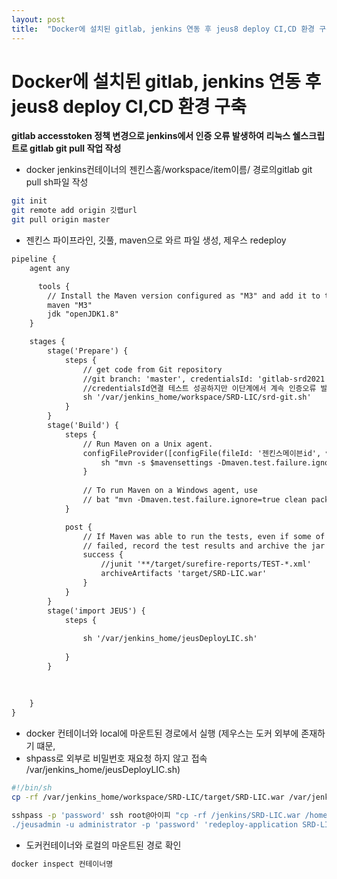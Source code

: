 ```yaml
---
layout: post
title:  "Docker에 설치된 gitlab, jenkins 연동 후 jeus8 deploy CI,CD 환경 구축"
---
```


# Docker에 설치된 gitlab, jenkins 연동 후 jeus8 deploy CI,CD 환경 구축

**gitlab accesstoken 정책 변경으로 jenkins에서 인증 오류 발생하여 리눅스 쉘스크립트로 gitlab git pull 작업 작성**



- docker jenkins컨테이너의 젠킨스홈/workspace/item이름/ 경로의gitlab git pull sh파일 작성

```bash
git init
git remote add origin 깃랩url
git pull origin master
```

- 젠킨스 파이프라인, 깃풀, maven으로 와르 파일 생성, 제우스 redeploy
  
```xml
pipeline {
    agent any

      tools {
        // Install the Maven version configured as "M3" and add it to the path.
        maven "M3"
        jdk "openJDK1.8"
    }

    stages {
        stage('Prepare') {
            steps {
                // get code from Git repository
                //git branch: 'master', credentialsId: 'gitlab-srd2021', url: 'http://ip:8091/srd2021/SRD-LIC.git'
				//credentialsId연결 테스트 성공하지만 이단계에서 계속 인증오류 발생
                sh '/var/jenkins_home/workspace/SRD-LIC/srd-git.sh'
            }
        }
        stage('Build') {
            steps {
                // Run Maven on a Unix agent.
                configFileProvider([configFile(fileId: '젠킨스메이븐id', variable: 'mavensettings')]) {
                    sh "mvn -s $mavensettings -Dmaven.test.failure.ignore=true clean package"
                }
                
                // To run Maven on a Windows agent, use
                // bat "mvn -Dmaven.test.failure.ignore=true clean package"
            }

            post {
                // If Maven was able to run the tests, even if some of the test
                // failed, record the test results and archive the jar file.
                success {
                    //junit '**/target/surefire-reports/TEST-*.xml'
                    archiveArtifacts 'target/SRD-LIC.war'
                }
            }
        }
        stage('import JEUS') {
            steps {
	
				sh '/var/jenkins_home/jeusDeployLIC.sh'
			
			}
        }
      
        
    
    }
}
```

- docker 컨테이너와 local에 마운트된 경로에서 실행 (제우스는 도커 외부에 존재하기 떄문,
- shpass로 외부로 비밀번호 재요청 하지 않고 접속 /var/jenkins_home/jeusDeployLIC.sh)

```bash
#!/bin/sh
cp -rf /var/jenkins_home/workspace/SRD-LIC/target/SRD-LIC.war /var/jenkins_home

sshpass -p 'password' ssh root@아이피 "cp -rf /jenkins/SRD-LIC.war /home/was/jeus8/SRD/SRD-LIC && cd /home/was/jeus8/bin
./jeusadmin -u administrator -p 'password' 'redeploy-application SRD-LIC' "
```


- 도커컨테이너와 로컬의 마운트된 경로 확인

```bash
docker inspect 컨테이너명
```






    
                
